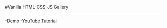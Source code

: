 #Vanilla HTML-CSS-JS Gallery


---



-[Demo](https://vanilla-gallery-build.netlify.app/)
-[YouTube Tutorial](https://www.youtube.com/watch?v=CKiZNJM_Jbw)

